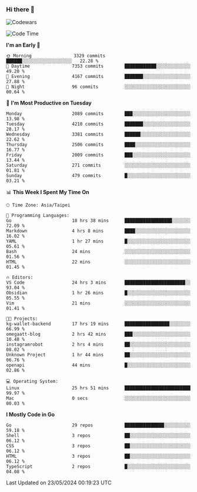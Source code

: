 ### Hi there 👋

![Codewars](https://www.codewars.com/users/omegaatt36/badges/small)

<!--START_SECTION:waka-->
![Code Time](http://img.shields.io/badge/Code%20Time-2%2C452%20hrs%2028%20mins-blue)

**I'm an Early 🐤** 

```text
🌞 Morning                3329 commits        ██████░░░░░░░░░░░░░░░░░░░   22.28 % 
🌆 Daytime                7353 commits        ████████████░░░░░░░░░░░░░   49.20 % 
🌃 Evening                4167 commits        ███████░░░░░░░░░░░░░░░░░░   27.88 % 
🌙 Night                  96 commits          ░░░░░░░░░░░░░░░░░░░░░░░░░   00.64 % 
```
📅 **I'm Most Productive on Tuesday** 

```text
Monday                   2089 commits        ███░░░░░░░░░░░░░░░░░░░░░░   13.98 % 
Tuesday                  4210 commits        ███████░░░░░░░░░░░░░░░░░░   28.17 % 
Wednesday                3381 commits        ██████░░░░░░░░░░░░░░░░░░░   22.62 % 
Thursday                 2506 commits        ████░░░░░░░░░░░░░░░░░░░░░   16.77 % 
Friday                   2009 commits        ███░░░░░░░░░░░░░░░░░░░░░░   13.44 % 
Saturday                 271 commits         ░░░░░░░░░░░░░░░░░░░░░░░░░   01.81 % 
Sunday                   479 commits         █░░░░░░░░░░░░░░░░░░░░░░░░   03.21 % 
```


📊 **This Week I Spent My Time On** 

```text
🕑︎ Time Zone: Asia/Taipei

💬 Programming Languages: 
Go                       18 hrs 38 mins      ██████████████████░░░░░░░   72.09 % 
Markdown                 4 hrs 8 mins        ████░░░░░░░░░░░░░░░░░░░░░   16.02 % 
YAML                     1 hr 27 mins        █░░░░░░░░░░░░░░░░░░░░░░░░   05.61 % 
Bash                     24 mins             ░░░░░░░░░░░░░░░░░░░░░░░░░   01.56 % 
HTML                     22 mins             ░░░░░░░░░░░░░░░░░░░░░░░░░   01.45 % 

🔥 Editors: 
VS Code                  24 hrs 3 mins       ███████████████████████░░   93.04 % 
Obsidian                 1 hr 26 mins        █░░░░░░░░░░░░░░░░░░░░░░░░   05.55 % 
Vim                      21 mins             ░░░░░░░░░░░░░░░░░░░░░░░░░   01.41 % 

🐱‍💻 Projects: 
kg-wallet-backend        17 hrs 19 mins      █████████████████░░░░░░░░   66.99 % 
omegaatt-blog            2 hrs 42 mins       ███░░░░░░░░░░░░░░░░░░░░░░   10.48 % 
instagramrobot           2 hrs 4 mins        ██░░░░░░░░░░░░░░░░░░░░░░░   08.02 % 
Unknown Project          1 hr 44 mins        ██░░░░░░░░░░░░░░░░░░░░░░░   06.76 % 
openapi                  44 mins             █░░░░░░░░░░░░░░░░░░░░░░░░   02.86 % 

💻 Operating System: 
Linux                    25 hrs 51 mins      █████████████████████████   99.97 % 
Mac                      0 secs              ░░░░░░░░░░░░░░░░░░░░░░░░░   00.03 % 
```

**I Mostly Code in Go** 

```text
Go                       29 repos            ███████████████░░░░░░░░░░   59.18 % 
Shell                    3 repos             ██░░░░░░░░░░░░░░░░░░░░░░░   06.12 % 
CSS                      3 repos             ██░░░░░░░░░░░░░░░░░░░░░░░   06.12 % 
HTML                     3 repos             ██░░░░░░░░░░░░░░░░░░░░░░░   06.12 % 
TypeScript               2 repos             █░░░░░░░░░░░░░░░░░░░░░░░░   04.08 % 
```




 Last Updated on 23/05/2024 00:19:23 UTC
<!--END_SECTION:waka-->

<!--
**omegaatt36/omegaatt36** is a ✨ _special_ ✨ repository because its `README.md` (this file) appears on your GitHub profile.

Here are some ideas to get you started:

- 🔭 I’m currently working on ...
- 🌱 I’m currently learning ...
- 👯 I’m looking to collaborate on ...
- 🤔 I’m looking for help with ...
- 💬 Ask me about ...
- 📫 How to reach me: ...
- 😄 Pronouns: ...
- ⚡ Fun fact: ...
-->
